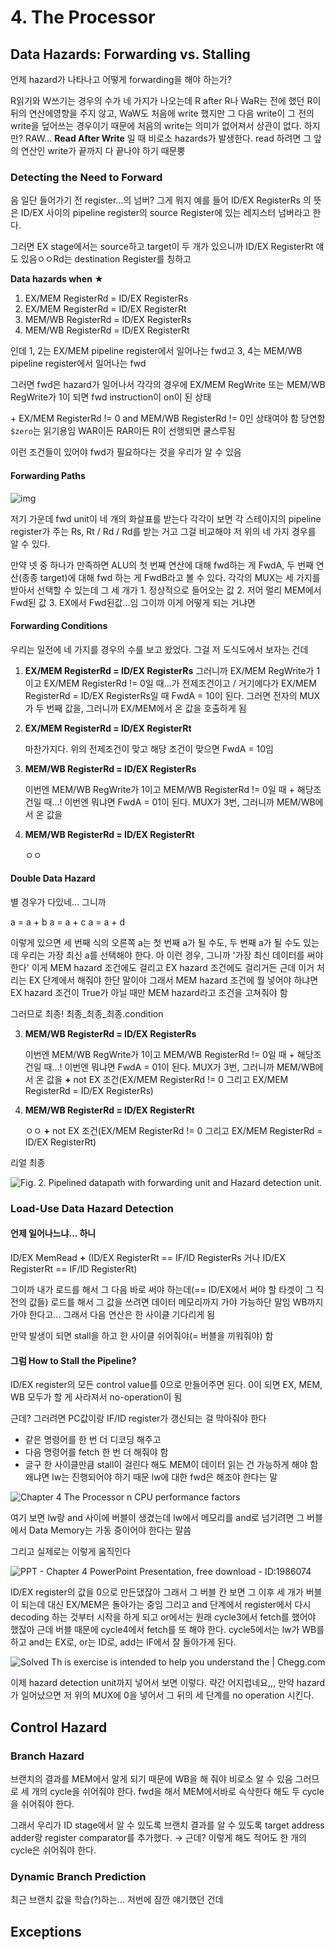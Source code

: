 # 4. The Processor

## Data Hazards: Forwarding vs. Stalling

언제 hazard가 나타나고 어떻게 forwarding을 해야 하는가?



R읽기와 W쓰기는 경우의 수가 네 가지가 나오는데 R after R나 WaR는 전에 했던 R이 뒤의 연산에영향을 주지 않고, WaW도 처음에 write 했지만 그 다음 write이 그 전의 write을 덮어쓰는 경우이기 때문에 처음의 write는 의미가 없어져서 상관이 없다. 하지만? RAW... **Read After Write** 일 때 비로소 hazards가 발생한다. read 하려면 그 앞의 연산인 write가 끝까지 다 끝나야 하기 때문뿡



### Detecting the Need to Forward

음 일단 들어가기 전 register...의 넘버? 그게 뭐지 예를 들어 ID/EX RegisterRs 의 뜻은 ID/EX 사이의 pipeline register의 source Register에 있는 레지스터 넘버라고 한다.

그러면 EX stage에서는 source하고 target이 두 개가 있으니까 ID/EX RegisterRt 얘도 있음ㅇㅇRd는 destination Register를 칭하고



**Data hazards when ★**

1. EX/MEM RegisterRd = ID/EX RegisterRs
2. EX/MEM RegisterRd = ID/EX RegisterRt
3. MEM/WB RegisterRd = ID/EX RegisterRs
4. MEM/WB RegisterRd = ID/EX RegisterRt

인데 1, 2는 EX/MEM pipeline register에서 일어나는 fwd고 3, 4는 MEM/WB pipeline register에서 일어나는 fwd

그러면 fwd은 hazard가 일어나서 각각의 경우에 EX/MEM RegWrite 또는 MEM/WB RegWrite가 1이 되면 fwd instruction이 on이 된 상태

\+ EX/MEM RegisterRd != 0 and MEM/WB RegisterRd != 0인 상태여야 함 당연함 `$zero`는 읽기용임 WAR이든 RAR이든 R이 선행되면 쿨스루됨

이런 조건들이 있어야 fwd가 필요하다는 것을 우리가 알 수 있음



#### Forwarding Paths

![img](https://blog.kakaocdn.net/dn/cI2ix3/btq53kGNvaP/X2K353J2vN04DdB5J60Gw1/img.png)

저기 가운데 fwd unit이 네 개의 화살표를 받는다 각각이 보면 각 스테이지의 pipeline register가 주는 Rs, Rt / Rd / Rd를 받는 거고 그걸 비교해야 저 위의 네 가지 경우를 알 수 있다. 

만약 넷 중 하나가 만족하면 ALU의 첫 번째 연산에 대해 fwd하는 게 FwdA, 두 번째 연산(종종 target)에 대해 fwd 하는 게 FwdB라고 볼 수 있다. 각각의 MUX는 세 가지를 받아서 선택할 수 있는데 그 세 개가 1. 정상적으로 들어오는 값 2. 저어 멀리 MEM에서 Fwd된 값 3. EX에서 Fwd된값...임 그이까 이게 어떻게 되는 거냐면



#### Forwarding Conditions

우리는 일전에 네 가지를 경우의 수를 보고 왔었다. 그걸 저 도식도에서 보자는 건데

1. **EX/MEM RegisterRd = ID/EX RegisterRs**
   그러니까 EX/MEM RegWrite가 1이고 EX/MEM RegisterRd != 0일 때...가 전제조건이고 / 거기에다가 EX/MEM RegisterRd = ID/EX RegisterRs일 때 FwdA = 10이 된다.
   그러면 전자의 MUX가 두 번째 값을, 그러니까 EX/MEM에서 온 값을 호출하게 됨

2. **EX/MEM RegisterRd = ID/EX RegisterRt**

   마찬가지다. 위의 전제조건이 맞고 해당 조건이 맞으면 FwdA = 10임
   
3. **MEM/WB RegisterRd = ID/EX RegisterRs**

   이번엔 MEM/WB RegWrite가 1이고 MEM/WB RegisterRd != 0일 때 + 해당조건일 때...! 이번엔 뭐냐면 FwdA = 01이 된다. MUX가 3번, 그러니까 MEM/WB에서 온 값을

4. **MEM/WB RegisterRd = ID/EX RegisterRt**

   ㅇㅇ



#### Double Data Hazard

별 경우가 다있네... 그니까

a = a + b
a = a + c
a = a + d

이렇게 있으면 세 번째 식의 오른쪽 a는 첫 번째 a가 될 수도, 두 번째 a가 될 수도 있는데 우리는 가장 최신 a를 선택해야 한다.
아 이런 경우, 그니까 '가장 최신 데이터를 써야 한다' 이게 MEM hazard 조건에도 걸리고 EX hazard 조건에도 걸리거든 근데 이거 처리는 EX 단계에서 해줘야 한단 말이야 그래서 MEM hazard 조건에 뭘 넣어야 하냐면 EX hazard 조건이 True가 아닐 때만 MEM hazard라고 조건을 고쳐줘야 함 

그러므로 최종! 최종\_최종\_최종.condition

3. **MEM/WB RegisterRd = ID/EX RegisterRs**

   이번엔 MEM/WB RegWrite가 1이고 MEM/WB RegisterRd != 0일 때 + 해당조건일 때...! 이번엔 뭐냐면 FwdA = 01이 된다. MUX가 3번, 그러니까 MEM/WB에서 온 값을
   **+** not EX 조건(EX/MEM RegisterRd != 0 그리고 EX/MEM RegisterRd = ID/EX RegisterRs)

4. **MEM/WB RegisterRd = ID/EX RegisterRt**

   ㅇㅇ **+** not EX 조건(EX/MEM RegisterRd != 0 그리고 EX/MEM RegisterRd = ID/EX RegisterRt)



리얼 최종

![Fig. 2. Pipelined datapath with forwarding unit and Hazard detection unit.](https://d3i71xaburhd42.cloudfront.net/c35e083d3b884c57340843c7e66b39055720b037/3-Figure2-1.png)





### Load-Use Data Hazard Detection

#### 언제 일어나느냐... 하니
ID/EX MemRead 
**+** (ID/EX RegisterRt == IF/ID RegisterRs 거나 ID/EX RegisterRt == IF/ID RegisterRt)

그이까 내가 로드를 해서 그 다음 바로 써야 하는데(== ID/EX에서 써야 할 타겟이 그 직전의 값들) 로드를 해서 그 값을 쓰려면 데이터 메모리까지 가야 가능하단 말임 WB까지 가야 한다고... 그래서 다음 연산은 한 사이클 기다리게 됨

만약 발생이 되면 stall을 하고 한 사이클 쉬어줘야(= 버블을 끼워줘야) 함



#### 그럼 How to Stall the Pipeline?

ID/EX register의 모든 control value를 0으로 만들어주면 된다. 0이 되면 EX, MEM, WB 모두가 할 게 사라져서 no-operation이 됨

근데? 그러려면 PC값이랑 IF/ID register가 갱신되는 걸 막아줘야 한다

* 같은 명령어를 한 번 더 디코딩 해주고
* 다음 명령어를 fetch 한 번 더 해줘야 함
* 글구 한 사이클만큼 stall이 걸린다 해도 MEM이 데이터 읽는 건 가능하게 해야 함 왜냐면 lw는 진행되어야 하기 때문 lw에 대한 fwd은 해조야 한다는 말

![Chapter 4 The Processor n CPU performance factors](https://slidetodoc.com/presentation_image/3d23e45a120983e3f268af1d13d84424/image-82.jpg)

여기 보면 lw랑 and 사이에 버블이 생겼는데 lw에서 메모리를 and로 넘기려면 그 버블에서 Data Memory는 가동 중이어야 한다는 말씀



그리고 실제로는 이렇게 움직인다

![PPT - Chapter 4 PowerPoint Presentation, free download - ID:1986074](https://image1.slideserve.com/1986074/stall-bubble-in-the-pipeline1-l.jpg)

ID/EX register의 값을 0으로 만든댔잖아 그래서 그 버블 칸 보면 그 이후 세 개가 버블이 되는데 대신 EX/MEM은 돌아가는 중임
그리고 and 단계에서 register에서 다시 decoding 하는 것부터 시작을 하게 되고 or에서는 원래 cycle3에서 fetch를 했어야 했잖아 근데 버블 때문에 cycle4에서 fetch를 또 해야 한다.
cycle5에서는 lw가 WB를 하고 and는 EX로, or는 ID로, add는 IF에서 잘 돌아가게 된다.



![Solved Th is exercise is intended to help you understand the | Chegg.com](https://d2vlcm61l7u1fs.cloudfront.net/media%2Fd78%2Fd782f7aa-1932-48b2-b65a-8575636f8749%2FphpAWJIrf.png)

이제 hazard detection unit까지 넣어서 보면 이렇다. 략간 어지럽네요,,, 만약 hazard가 일어났으면 저 위의 MUX에 0을 넣어서 그 뒤의 세 단계를 no operation 시킨다. 



## Control Hazard

### Branch Hazard

브랜치의 결과를 MEM에서 알게 되기 때문에 WB을 해 줘야 비로소 알 수 있음 그러므로 세 개의 cycle을 쉬어줘야 한다. fwd을 해서 MEM에서바로 슥삭한다 해도 두 cycle을 쉬어줘야 한다.

그래서 우리가 ID stage에서 알 수 있도록 브랜치 결과를 알 수 있도록 target address adder랑 register comparator를 추가했다.
&rarr; 근데? 이렇게 해도 적어도 한 개의 cycle은 쉬어줘야 한다.



### Dynamic Branch Prediction

최근 브랜치 값을 학습(?)하는... 저번에 잠깐 얘기했던 건데 







## Exceptions















